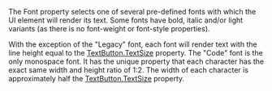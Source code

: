 The Font property selects one of several pre-defined fonts with which the
UI element will render its text. Some fonts have bold, italic and/or light
variants (as there is no font-weight or font-style properties).

With the exception of the "Legacy" font, each font will render text with
the line height equal to the [TextButton.TextSize](https://create.roblox.com/docs/reference/engine/classes/TextButton#TextSize) property. The "Code"
font is the only monospace font. It has the unique property that each
character has the exact same width and height ratio of 1:2. The width of
each character is approximately half the [TextButton.TextSize](https://create.roblox.com/docs/reference/engine/classes/TextButton#TextSize) property.